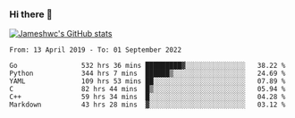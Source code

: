 ### Hi there 👋

[![Jameshwc's GitHub stats](https://github-readme-stats.vercel.app/api?username=jameshwc)](https://github.com/anuraghazra/github-readme-stats)

<!--START_SECTION:waka-->

```text
From: 13 April 2019 - To: 01 September 2022

Go                532 hrs 36 mins █████████▓░░░░░░░░░░░░░░░   38.22 %
Python            344 hrs 7 mins  ██████▒░░░░░░░░░░░░░░░░░░   24.69 %
YAML              109 hrs 53 mins ██░░░░░░░░░░░░░░░░░░░░░░░   07.89 %
C                 82 hrs 44 mins  █▒░░░░░░░░░░░░░░░░░░░░░░░   05.94 %
C++               59 hrs 34 mins  █░░░░░░░░░░░░░░░░░░░░░░░░   04.28 %
Markdown          43 hrs 28 mins  ▓░░░░░░░░░░░░░░░░░░░░░░░░   03.12 %
```

<!--END_SECTION:waka-->